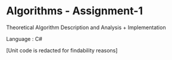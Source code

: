# Algorithms - Assignment-1
Theoretical Algorithm Description and Analysis + Implementation

Language : C#

[Unit code is redacted for findability reasons]

